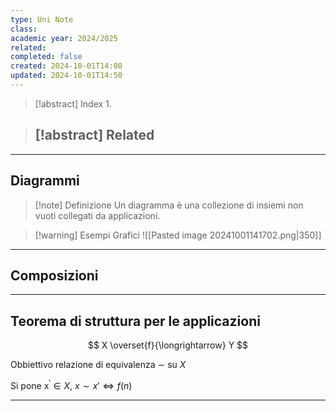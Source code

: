 ```yaml
---
type: Uni Note
class: 
academic year: 2024/2025
related: 
completed: false
created: 2024-10-01T14:08
updated: 2024-10-01T14:50
---
```

>[!abstract] Index
>1. 

>[!abstract] Related
>- 

---
## Diagrammi

>[!note] Definizione
>Un diagramma è una collezione di insiemi non vuoti collegati da applicazioni.

>[!warning] Esempi Grafici
>![[Pasted image 20241001141702.png|350]]

---
## Composizioni



---

## Teorema di struttura per le applicazioni
$$ 
X \overset{f}{\longrightarrow} Y
$$

Obbiettivo relazione di equivalenza $\sim$ su $X$ 

Si pone x$^\prime \in X, \ x \sim x' \iff f(n)$  

---